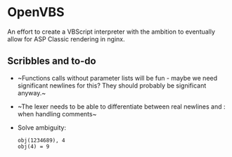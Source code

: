 # OpenVBS

An effort to create a VBScript interpreter with the ambition to
eventually allow for ASP Classic rendering in nginx.


## Scribbles and to-do

* ~Functions calls without parameter lists will be fun - maybe we need
  significant newlines for this? They should probably be significant anyway.~

* ~The lexer needs to be able to differentiate between real newlines and : when
  handling comments~

* Solve ambiguity:
  ```
  obj(1234689), 4
  obj(4) = 9
  ```

